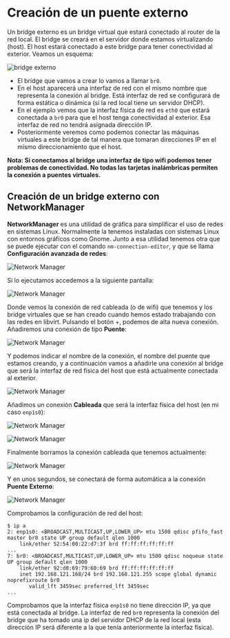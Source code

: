 # Creación de un puente externo

Un bridge externo es un bridge virtual que estará conectado al router de la red local. El bridge se creará en el servidor donde estamos virtualizando (host). El host estará conectado a este bridge para tener conectividad al exterior. Veamos un esquema:

![bridge externo](img/red_bridge_externo.drawio.png)

* El bridge que vamos a crear lo vamos a llamar `br0`.
* En el host aparecerá una interfaz de red con el mismo nombre que representa la conexión al bridge. Está interfaz de red se configurará de forma estática o dinámica (si la red local tiene un servidor DHCP).
* En el ejemplo vemos que la interfaz física de red es `eth0` que estará conectada a `br0` para que el host tenga conectividad al exterior. Esa interfaz de red no tendrá asignada dirección IP.
* Posteriormente veremos como podemos conectar las máquinas virtuales a este bridge de tal manera que tomaran direcciones IP en el mismo direccionamiento que el host.

**Nota: Si conectamos al bridge una interfaz de tipo wifi podemos tener problemas de conectividad. No todas las tarjetas inalámbricas permiten la conexión a puentes virtuales.**

## Creación de un bridge externo con NetworkManager

**NetworkManager** es una utilidad de gráfica para simplificar el uso de redes en sistemas Linux. Normalmente la tenemos instaladas con sistemas Linux con entornos gráficos como Gnome. Junto a esa utilidad tenemos otra que se puede ejecutar con el comando `nm-connection-editor`, y que se llama **Configuración avanzada de redes**:

![Network Manager](img/networkmanager1.png)

Si lo ejecutamos accedemos a la siguiente pantalla:

![Network Manager](img/networkmanager2.png)

Donde vemos la conexión de red cableada (o de wifi) que tenemos y los bridge virtuales que se han creado cuando hemos estado trabajando con las redes en libvirt. Pulsando el botón +, podemos de alta nueva conexión. Añadiremos una conexión de tipo **Puente**:

![Network Manager](img/networkmanager3.png)

Y podemos indicar el nombre de la conexión, el nombre del puente que estamos creando, y a continuación vamos a añadirle una conexión al bridge que será la interfaz de red física del host que está actualmente conectada al exterior.

![Network Manager](img/networkmanager4.png)

Añadimos un conexión **Cableada** que será la interfaz física del host (en mi caso `enp1s0`):

![Network Manager](img/networkmanager5.png)

![Network Manager](img/networkmanager6.png)

Finalmente borramos la conexión cableada que tenemos actualmente:

![Network Manager](img/networkmanager7.png)

Y en unos segundos, se conectará de forma automática a la conexión **Puente Externo**:

![Network Manager](img/networkmanager8.png) 

Comprobamos la configuración de red del host:

```
$ ip a
2: enp1s0: <BROADCAST,MULTICAST,UP,LOWER_UP> mtu 1500 qdisc pfifo_fast master br0 state UP group default qlen 1000
    link/ether 52:54:00:22:d7:3f brd ff:ff:ff:ff:ff:ff
...
7: br0: <BROADCAST,MULTICAST,UP,LOWER_UP> mtu 1500 qdisc noqueue state UP group default qlen 1000
    link/ether 92:d8:69:79:60:69 brd ff:ff:ff:ff:ff:ff
    inet 192.168.121.168/24 brd 192.168.121.255 scope global dynamic noprefixroute br0
       valid_lft 3459sec preferred_lft 3459sec
...
```

Comprobamos que la interfaz física `enp1s0` no tiene dirección IP, ya que está conectada al bridge. La interfaz de red `br0` representa la conexión del bridge que ha tomado una ip del servidor DHCP de la red local (esta dirección IP será diferente a la que tenía anteriormente la interfaz física).